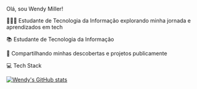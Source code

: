 Olá, sou Wendy Miller!

👩🏻‍💻 Estudante de Tecnologia da Informação explorando minha jornada e aprendizados em tech

📚 Estudante de Tecnologia da Informação

🌱 Compartilhando minhas descobertas e projetos publicamente

💻 Tech Stack


[![Wendy's GitHub stats](https://github-readme-stats.vercel.app/api?username=wendymillerr&theme=radical)](https://github.com/wendymillerr/github-readme-stats)
